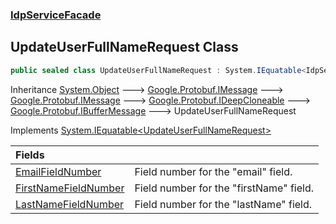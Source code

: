 ### [IdpServiceFacade](../index.md 'IdpServiceFacade')

## UpdateUserFullNameRequest Class

```csharp
public sealed class UpdateUserFullNameRequest : System.IEquatable<IdpServiceFacade.UpdateUserFullNameRequest>
```

Inheritance [System\.Object](https://learn.microsoft.com/en-us/dotnet/api/system.object 'System\.Object') &#129106; [Google\.Protobuf\.IMessage](https://learn.microsoft.com/en-us/dotnet/api/google.protobuf.imessage 'Google\.Protobuf\.IMessage') &#129106; [Google\.Protobuf\.IMessage](https://learn.microsoft.com/en-us/dotnet/api/google.protobuf.imessage 'Google\.Protobuf\.IMessage') &#129106; [Google\.Protobuf\.IDeepCloneable](https://learn.microsoft.com/en-us/dotnet/api/google.protobuf.ideepcloneable 'Google\.Protobuf\.IDeepCloneable') &#129106; [Google\.Protobuf\.IBufferMessage](https://learn.microsoft.com/en-us/dotnet/api/google.protobuf.ibuffermessage 'Google\.Protobuf\.IBufferMessage') &#129106; UpdateUserFullNameRequest

Implements [System\.IEquatable&lt;](https://learn.microsoft.com/en-us/dotnet/api/system.iequatable-1 'System\.IEquatable\`1')[UpdateUserFullNameRequest](index.md 'IdpServiceFacade\.UpdateUserFullNameRequest')[&gt;](https://learn.microsoft.com/en-us/dotnet/api/system.iequatable-1 'System\.IEquatable\`1')

| Fields | |
| :--- | :--- |
| [EmailFieldNumber](EmailFieldNumber.md 'IdpServiceFacade\.UpdateUserFullNameRequest\.EmailFieldNumber') | Field number for the "email" field\. |
| [FirstNameFieldNumber](FirstNameFieldNumber.md 'IdpServiceFacade\.UpdateUserFullNameRequest\.FirstNameFieldNumber') | Field number for the "firstName" field\. |
| [LastNameFieldNumber](LastNameFieldNumber.md 'IdpServiceFacade\.UpdateUserFullNameRequest\.LastNameFieldNumber') | Field number for the "lastName" field\. |
